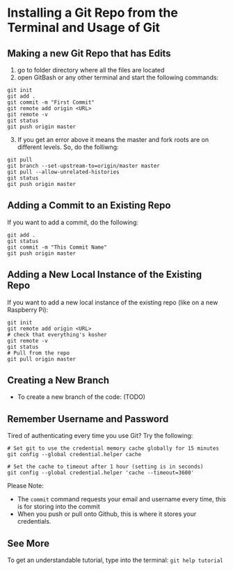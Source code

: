 # Installing a Git Repo from the Terminal and Usage of Git
## Making a new Git Repo that has Edits
  1. go to folder directory where all the files are located
  2. open GitBash or any other terminal and start the following commands:
```
git init
git add .
git commit -m "First Commit"
git remote add origin <URL>
git remote -v
git status
git push origin master
```
  3. If you get an error above it means the master and fork roots are on different levels.
So, do the folliwng:	
```
git pull
git branch --set-upstream-to=origin/master master
git pull --allow-unrelated-histories
git status
git push origin master
```

## Adding a Commit to an Existing Repo
If you want to add a commit, do the following:
```
git add .
git status
git commit -m "This Commit Name"
git push origin master
```

## Adding a New Local Instance of the Existing Repo
If you want to add a new local instance of the existing repo (like on a new Raspberry Pi):
```
git init
git remote add origin <URL>
# check that everything's kosher
git remote -v
git status
# Pull from the repo
git pull origin master
```

## Creating a New Branch
* To create a new branch of the code: (TODO)

## Remember Username and Password
Tired of authenticating every time you use Git? Try the following:
```
# Set git to use the credential memory cache globally for 15 minutes
git config --global credential.helper cache

# Set the cache to timeout after 1 hour (setting is in seconds)
git config --global credential.helper 'cache --timeout=3600'
```
Please Note:
* The `commit` command requests your email and username every time, this is for storing into the commit
* When you push or pull onto Github, this is where it stores your credentials. 


## See More
To get an understandable tutorial, type into the terminal:
`git help tutorial`








